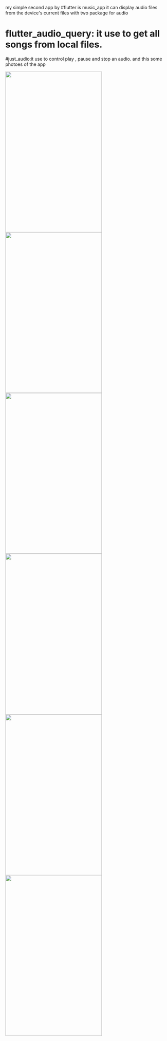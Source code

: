 my simple second app by #flutter is music_app it can display audio files from the device's current files  with two package for audio
# flutter_audio_query: it use to get all songs from local files.   
#just_audio:it use to control play , pause and stop an audio.
and this some photoes of the app

<img src="https://user-images.githubusercontent.com/26661823/107838487-c6160100-6dae-11eb-8b61-3f4c0b2fa87d.png" width="300" height="500">

<img src="https://user-images.githubusercontent.com/26661823/107838488-c6ae9780-6dae-11eb-9811-fa5b6b4fc2eb.png" width="300" height="500">

<img src="https://user-images.githubusercontent.com/26661823/107838499-d8903a80-6dae-11eb-8b45-47de933f1c76.png" width="300" height="500">

<img src="https://user-images.githubusercontent.com/26661823/107838504-d9c16780-6dae-11eb-95a4-d13bd3140a1c.png" width="300" height="500">

<img src="https://user-images.githubusercontent.com/26661823/107838508-da59fe00-6dae-11eb-8e73-9637750809cb.png" width="300" height="500">

<img src="https://user-images.githubusercontent.com/26661823/107838533-ec3ba100-6dae-11eb-8840-ac8e246ecc41.png" width="300" height="500">


